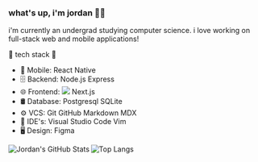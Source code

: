### what's up, i'm jordan 👨‍💻

i'm currently an undergrad studying computer science. i love working on full-stack web and mobile applications!

🔌 tech stack 🔨

- 📱  Mobile:  React Native
- 🗄  Backend:  Node.js Express
- 🌐  Frontend: <img src="https://img.shields.io/badge/-ReactJs-61DAFB?logo=react&logoColor=white&style=flat"/> Next.js
- 🛢  Database:  Postgresql SQLite
- ⚙️  VCS:   Git GitHub Markdown MDX
- 🔧  IDE's:  Visual Studio Code Vim
- 🖥  Design:  Figma

<img align="left" alt="Jordan's GitHub Stats" src="https://github-readme-stats.vercel.app/api?username=jordanhilado&show_icons=true&theme=radical"/>

![Top Langs](https://github-readme-stats.vercel.app/api/top-langs/?username=jordanhilado&show_icons=true&theme=dracula)
